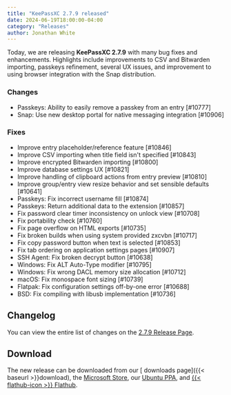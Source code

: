 ```yaml
---
title: "KeePassXC 2.7.9 released"
date: 2024-06-19T18:00:00-04:00
category: "Releases"
author: Jonathan White
---
```


Today, we are releasing **KeePassXC 2.7.9** with many bug fixes and enhancements. Highlights include improvements to CSV and Bitwarden 
importing, passkeys refinement, several UX issues, and improvement to using browser integration with the Snap distribution.

<!--more-->

### Changes
* Passkeys: Ability to easily remove a passkey from an entry [#10777]
* Snap: Use new desktop portal for native messaging integration [#10906]

### Fixes
* Improve entry placeholder/reference feature [#10846]
* Improve CSV importing when title field isn't specified [#10843]
* Improve encrypted Bitwarden importing [#10800]
* Improve database settings UX [#10821]
* Improve handling of clipboard actions from entry preview [#10810]
* Improve group/entry view resize behavior and set sensible defaults [#10641]
* Passkeys: Fix incorrect username fill [#10874]
* Passkeys: Return additional data to the extension [#10857]
* Fix password clear timer inconsistency on unlock view [#10708]
* Fix portability check [#10760]
* Fix page overflow on HTML exports [#10735]
* Fix broken builds when using system provided zxcvbn [#10717]
* Fix copy password button when text is selected [#10853]
* Fix tab ordering on application settings pages [#10907]
* SSH Agent: Fix broken decrypt button [#10638]
* Windows: Fix ALT Auto-Type modifier [#10795]
* Windows: Fix wrong DACL memory size allocation [#10712]
* macOS: Fix monospace font sizing [#10739]
* Flatpak: Fix configuration settings off-by-one error [#10688]
* BSD: Fix compiling with libusb implementation [#10736]

## Changelog

You can view the entire list of changes on the [<i class="fa-brands fa-github"></i>  2.7.9 Release Page](https://github.com/keepassxreboot/keepassxc/releases/tag/2.7.9).

## Download

The new release can be downloaded from our [<i class="fa-solid fa-download"></i> downloads page]({{< baseurl >}}download),
the [<i class="fa-brands fa-microsoft"></i> Microsoft Store](https://apps.microsoft.com/store/detail/keepassxc/XP8K2L36VP0QMB),
our [<i class="fa-brands fa-ubuntu"></i> Ubuntu PPA](https://launchpad.net/~phoerious/+archive/ubuntu/keepassxc/),
and [{{< flathub-icon >}}  Flathub](https://flathub.org/apps/org.keepassxc.KeePassXC).
